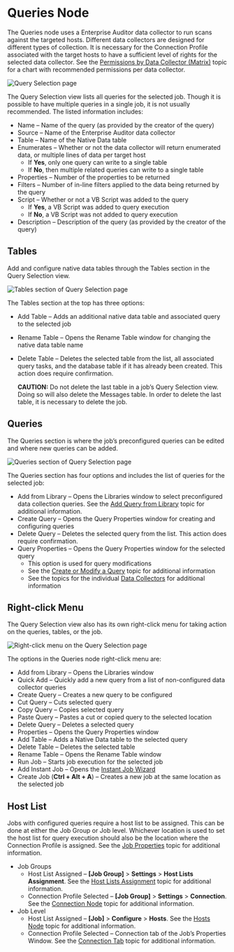 # Queries Node

The Queries node uses a Enterprise Auditor data collector to run scans against the targeted hosts.
Different data collectors are designed for different types of collection. It is necessary for the
Connection Profile associated with the target hosts to have a sufficient level of rights for the
selected data collector. See the
[Permissions by Data Collector (Matrix)](/docs/accessanalyzer/11.6/admin/datacollector/permissionmatrix.md)
topic for a chart with recommended permissions per data collector.

![Query Selection page](/img/versioned_docs/accessanalyzer_11.6/accessanalyzer/admin/datacollector/queryselection.webp)

The Query Selection view lists all queries for the selected job. Though it is possible to have
multiple queries in a single job, it is not usually recommended. The listed information includes:

- Name – Name of the query (as provided by the creator of the query)
- Source – Name of the Enterprise Auditor data collector
- Table – Name of the Native Data table
- Enumerates – Whether or not the data collector will return enumerated data, or multiple lines of
  data per target host
    - If **Yes**, only one query can write to a single table
    - If **No**, then multiple related queries can write to a single table
- Properties – Number of the properties to be returned
- Filters – Number of in-line filters applied to the data being returned by the query
- Script – Whether or not a VB Script was added to the query
    - If **Yes**, a VB Script was added to query execution
    - If **No**, a VB Script was not added to query execution
- Description – Description of the query (as provided by the creator of the query)

## Tables

Add and configure native data tables through the Tables section in the Query Selection view.

![Tables section of Query Selection page](/img/versioned_docs/accessanalyzer_11.6/accessanalyzer/admin/jobs/job/configure/queryselectiontables.webp)

The Tables section at the top has three options:

- Add Table – Adds an additional native data table and associated query to the selected job
- Rename Table – Opens the Rename Table window for changing the native data table name
- Delete Table – Deletes the selected table from the list, all associated query tasks, and the
  database table if it has already been created. This action does require confirmation.

    **CAUTION:** Do not delete the last table in a job’s Query Selection view. Doing so will also
    delete the Messages table. In order to delete the last table, it is necessary to delete the job.

## Queries

The Queries section is where the job’s preconfigured queries can be edited and where new queries can
be added.

![Queries section of Query Selection page](/img/versioned_docs/accessanalyzer_11.6/accessanalyzer/admin/jobs/job/configure/queryselectionqueries.webp)

The Queries section has four options and includes the list of queries for the selected job:

- Add from Library – Opens the Libraries window to select preconfigured data collection queries. See
  the
  [Add Query from Library](/docs/accessanalyzer/11.6/admin/datacollector/overview.md#add-query-from-library)
  topic for additional information.
- Create Query – Opens the Query Properties window for creating and configuring queries
- Delete Query – Deletes the selected query from the list. This action does require confirmation.
- Query Properties – Opens the Query Properties window for the selected query
    - This option is used for query modifications
    - See the
      [Create or Modify a Query](/docs/accessanalyzer/11.6/admin/datacollector/overview.md#create-or-modify-a-query)
      topic for additional information
    - See the topics for the individual
      [Data Collectors](/docs/accessanalyzer/11.6/admin/datacollector/overview.md)
      for additional information

## Right-click Menu

The Query Selection view also has its own right-click menu for taking action on the queries, tables,
or the job.

![Right-click menu on the Query Selection page](/img/versioned_docs/accessanalyzer_11.6/accessanalyzer/admin/jobs/job/configure/queryrightclickmenu.webp)

The options in the Queries node right-click menu are:

- Add from Library – Opens the Libraries window
- Quick Add – Quickly add a new query from a list of non-configured data collector queries
- Create Query – Creates a new query to be configured
- Cut Query – Cuts selected query
- Copy Query – Copies selected query
- Paste Query – Pastes a cut or copied query to the selected location
- Delete Query – Deletes a selected query
- Properties – Opens the Query Properties window
- Add Table – Adds a Native Data table to the selected query
- Delete Table – Deletes the selected table
- Rename Table – Opens the Rename Table window
- Run Job – Starts job execution for the selected job
- Add Instant Job – Opens the
  [Instant Job Wizard](/docs/accessanalyzer/11.6/admin/jobs/instantjobs/overview.md)
- Create Job (**Ctrl + Alt + A**) – Creates a new job at the same location as the selected job

## Host List

Jobs with configured queries require a host list to be assigned. This can be done at either the Job
Group or Job level. Whichever location is used to set the host list for query execution should also
be the location where the Connection Profile is assigned. See the
[Job Properties](/docs/accessanalyzer/11.6/admin/jobs/job/properties/overview.md)
topic for additional information.

- Job Groups
    - Host List Assigned – **[Job Group]** > **Settings** > **Host Lists Assignment**. See the
      [Host Lists Assignment](/docs/accessanalyzer/11.6/admin/jobs/group/hostlistsassignment.md)
      topic for additional information.
    - Connection Profile Selected – **[Job Group]** > **Settings** > **Connection**. See the
      [Connection Node](/docs/accessanalyzer/11.6/admin/jobs/group/connection.md)
      topic for additional information.
- Job Level
    - Host List Assigned – **[Job]** > **Configure** > **Hosts**. See the
      [Hosts Node](/docs/accessanalyzer/11.6/admin/jobs/job/configure/hosts.md)
      topic for additional information.
    - Connection Profile Selected – Connection tab of the Job’s Properties Window. See the
      [Connection Tab](/docs/accessanalyzer/11.6/admin/jobs/job/properties/connection.md)
      topic for additional information.
